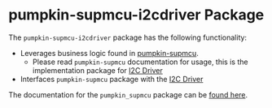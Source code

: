 # pumpkin-supmcu-i2cdriver Package

The `pumpkin-supmcu-i2cdriver` package has the following functionality:

* Leverages business logic found in [pumpkin-supmcu](https://pumpkin-supmcu.readthedocs.io/en/latest/index.html).
    + Please read `pumpkin-supmcu` documentation for usage, this is the implementation package for [I2C Driver](https://i2cdriver.com/)
* Interfaces `pumpkin-supmcu` package with the [I2C Driver](https://i2cdriver.com/)

The documentation for the `pumpkin_supmcu` package can be [found here](https://pumpkin-supmcu-i2cdriver.readthedocs.io/en/latest/).
